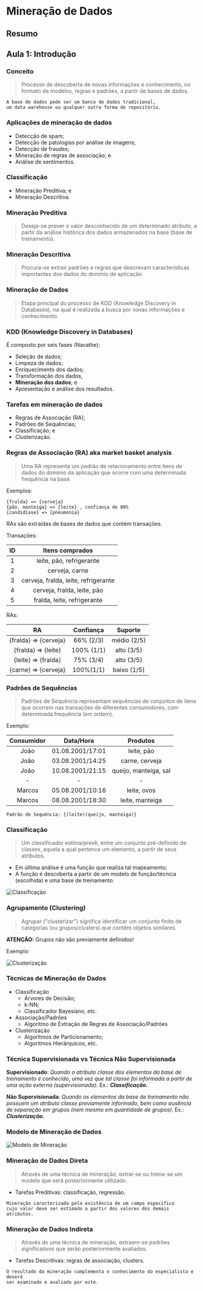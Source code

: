 ﻿# Mineração de Dados

## Resumo

## Aula 1: Introdução

### Conceito

> Processo de descoberta de novas informações e conhecimento,
no formato de modelos, regras e padrões, a partir de bases de dados.

```
A base de dados pode ser um banco de dados tradicional, 
um data warehouse ou qualquer outra forma de repositório.
```

### Aplicações de mineração de dados

- Detecção de spam; 
- Detecção de patologias por análise de imagens;
- Detecção de fraudes;
- Mineração de regras de associação; e
- Análise de sentimentos.

### Classificação

* Mineração Preditiva; e
* Mineração Descritiva.

### Mineração Preditiva

> Deseja-se prever o valor desconhecido de um determinado atributo, a
partir da análise histórica dos dados armazenados na base (base de treinamento).

### Mineração Descritiva

> Procura-se extrair padrões e regras que descrevam características importantes
dos dados do domínio de aplicação.

### Mineração de Dados

> Etapa principal do processo de KDD (Knowledge Discovery in Databases), na qual é
realizada a busca por novas informações e conhecimento.

### KDD (Knowledge Discovery in Databases)

É composto por seis fases (Navathe):

* Seleção de dados;
* Limpeza de dados;
* Enriquecimento dos dados;
* Transformação dos dados,
* **Mineração dos dados**; e
* Apresentação e análise dos resultados.

### Tarefas em mineração de dados

* Regras de Associação (RA);
* Padrões de Sequências;
* Classificação; e
* Clusterização.

### Regras de Associação (RA) aka market basket analysis

> Uma RA representa um padrão de relacionamento entre itens de dados do domínio
da aplicação que ocorre com uma determinada frequência na base.

Exemplos:

```
{fralda} => {cerveja}
{pão, manteiga} => {leite} , confiança de 80%
{candidíase} => {pneumonia}
```

RAs são extraídas de bases de dados que contém transações.

Transações:

|ID|Itens comprados|
|:-:|:------------:|
|1| leite, pão, refrigerante|
|2| cerveja, carne|
|3| cerveja, fralda, leite, refrigerante|
|4| cerveja, fralda, leite, pão|
|5| fralda, leite, refrigerante|

RAs:

| RA | Confiança | Suporte |
|:--:|:---------:|:-------:|
|\{fralda} => \{cerveja}|66% (2/3)|médio (2/5)|
|\{fralda} => \{leite}|100% (1/1)|alto (3/5)|
|\{leite} => \{fralda}|75% (3/4)|alto (3/5)|
|\{carne} => \{cerveja}|100%(1/1)|baixo (1/5)|

### Padrões de Sequências

> Padrões de Sequência representam sequências de conjuntos de itens que ocorrem
nas transações de diferentes consumidores, com determinada frequência (em ordem).

Exemplo:

|Consumidor|Data/Hora|Produtos|
|:--:|:---------:|:-------:|
|João|01.08.2001/17:01|leite, pão|
|João|03.08.2001/14:25|carne, cerveja|
|João|10.08.2001/21:15|queijo, manteiga, sal|
|-|-|-|
|Marcos|05.08.2001/10:16|leite, ovos|
|Marcos|08.08.2001/18:30|leite, manteiga|

```
Padrão de Sequência: {(leite)(queijo, manteiga)}
```

### Classificação

> Um classificador estima/prevê, entre um conjunto pré-definido de classes, aquela
a qual pertence um elemento, a partir de seus atributos.

* Em última análise é uma função que realiza tal mapeamento; 
* A função é descoberta a partir de um modelo de função/técnica (escolhida) e 
uma base de treinamento.

![Classificação](classificacao.png)

### Agrupamento (Clustering)

> Agrupar ("clusterizar") significa identificar um conjunto finito de categorias
>(ou grupos/clusters) que contêm objetos similares.

**ATENÇÃO:** Grupos não são previamente definidos!

Exemplo:

![Clusterização](clusterizacao.png)

### Técnicas de Mineração de Dados

- Classificação
	- Árvores de Decisão;
	- k-NN;
	- Classificador Bayesiano, etc.
- Associação/Padrões
	- Algoritmo de Extração de Regras de Associação/Padrões
- Clusterização
	- Algoritmos de Particionamento;
	- Algoritmos Hierárquicos, etc.

### Técnica Supervisionada vs Técnica Não Supervisionada

**Supervisionado**: *Quando o atributo classe dos elementos da base de
treinamento é conhecido, uma vez que tal classe foi informada a partir de
uma ação externa (supervisionada).* Ex.: ***Classificação.***

**Não Supervisionada**: *Quando os elementos da base de treinamento não possuem
um atributo classe previamente informado, bem como ausência de separação em
grupos (nem mesmo em quantidade de grupos).* Ex.: ***Clusterização.***

### Modelo de Mineração de Dados

![Modelo de Mineração](modelo.png)

### Mineração de Dados Direta

> Através de uma técnica de mineração, extrai-se ou treina-se um modelo que 
> será posteriormente utilizado. 

* Tarefas Preditivas: classificação, regressão.

```
Mineração caracterizada pela existência de um campo específico 
cujo valor deve ser estimado a partir dos valores dos demais 
atributos.
```

### Mineração de Dados Indireta

> Através de uma técnica de mineração, extraem-se padrões significativos que 
serão posteriormente avaliados.

* Tarefas Descritivas: regras de associação, clusters.

```
O resultado da mineração complementa o conhecimento do especialista e deverá 
ser examinado e avaliado por este.
```